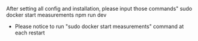 After setting all config and installation, please input those commands"
sudo docker start measurements
npm run dev

* Please notice to run "sudo docker start measurements" command at each restart